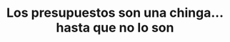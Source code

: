 ---
title: Los presupuestos son una chinga... hasta que no lo son
description: Eventualmente fui agarrándole amor a mi presupuesto, tanto que ahora disfruto presupuestar y asignar dinero a mis inversiones, viajes, regalos, etc. 😌
published_at: 2020-09-10
external_url: https://perrodinero.substack.com/p/los-presupuestos-son-una-chinga-hasta
---